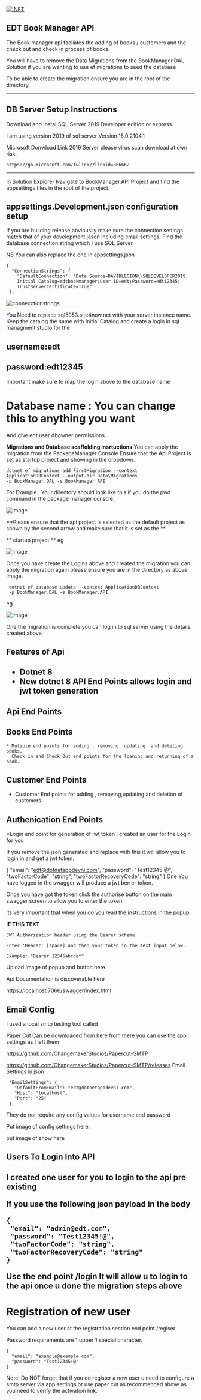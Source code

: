 

[![.NET](https://github.com/dotnetappdevni/BookManager/actions/workflows/dotnet.yml/badge.svg)](https://github.com/dotnetappdevni/BookManager/actions/workflows/dotnet.yml)

<h2>EDT Book Manager API</h2>

The Book manager api facliates the adding of books / customers and the 
check out and check in process of books.

You will have to remove the Data Migrations from the 
BookManager.DAL Solution if you are wanting to use ef migrations 
to seed the database

To be able to create the migration ensure you are in the 
root of the directory.

************************************************************************
<h2> DB Server Setup Instructions</h2>

Download and Instal SQL Server 2019 Developer edition or express.

 I am using version 2019 of sql server Version 15.0.2104.1

 Microsoft Donwload Link 2019 Server please virus scan download at own risk.

    https://go.microsoft.com/fwlink/?linkid=866662
***********************************************************************
In Solution Explorer Navigate to BookManager.API Project and find the 
appsettings files in the root of the project.

<h2>appsettings.Development.json configuration setup</h2>
If you are building release obviouslly make sure the connection settings match that of your development jason 
including email settings.
 Find the database connection string which I use SQL Server

 NB You can also replace the one in appsettings.json 

```
{
  "ConnectionStrings": {
    "DefaultConnection": "Data Source=DAVIDLEGION\\SQLDEVELOPER2019;
    Initial Catalog=edtbookmanager;User ID=edt;Password=edt12345;
    TrustServerCertificate=True"
 },

```

![connecctionstrings](https://github.com/dotnetappdevni/BookManager/assets/5619229/f06a54cd-6f9b-44aa-9fbb-991148b32f53)


You Need to replace sql5053.site4now.net with your server instance name.
Keep the catalog the same with Initial Catalog and create a login in sql managment studio
for the 

<h2>username:edt</h2>
<h2>password:edt12345</h2>

Important make sure to map the login above to the database name 

<h1>Database name : You can change this to anything you want</h1>

And give edt user dbowner permissions.

**Migrations and Database scaffolding insrtuctions**
You can apply the migration from the PackageManager Console
Ensure that the Api Project is set as startup project and 
showing in the dropdown.

```
dotnet ef migrations add FirstMigration --context
ApplicationDBContext --output-dir Data\Migrations 
-p BookManager.DAL -s BookManager.API 
```

For Example :
 Your directory should look like this if you do the pwd command 
 in the package manager console.

![image](https://github.com/dotnetappdevni/BookManager/assets/5619229/62beead7-d57c-427b-9d37-e58811073fad)

**Please ensure that the api project is selected as the default project as shown by the second arrow and make sure that it is set as the **

** startup project **
eg

![image](https://github.com/dotnetappdevni/BookManager/assets/5619229/c46ad2f3-d73b-4a2d-85f9-5b985572b655)


 Once you have create the Logins above and created the migration
 you can apply the migration again please ensure you are in the directory
 as above image.
 
 ```
  dotnet ef database update --context ApplicationDBContext
  -p BookManager.DAL -s BookManager.API
 ```
eg

![image](https://github.com/dotnetappdevni/BookManager/assets/5619229/5696705a-7482-49e9-92c9-fe95bc2c3eaf)

 One the migration is complete you can log in to sql server using the details 
 created above.

 <h2>Features of Api<h2>

 * Dotnet 8 
 * New dotnet 8 API End Points allows login and jwt token generation

 <h2>Api End Points</h2>

 <h2> Books End Points</h2>
 
    * Muliple end points for adding , removing, updating  and deleting books.
      Check in and Check Out end points for the loaning and returning of a book.
   
   <h2> Customer End Points</h2>
   
   * Customer End points for adding , removing,updating and deletion of customers.
   
   <h2>Authenication End Points</h2>
   *Login end point for generation of jwt token I created an user for the 
   Login for you

   If you remove the json generated and replace with this it will allow you to 
   login in and get a jwt token.

{
  "email": "edt@dotnetappdevni.com",
  "password": "Test12345!@",
  "twoFactorCode": "string",
  "twoFactorRecoveryCode": "string"
}
   One You have logged in the swagger will produce a jwt berrer token.

   Once you have got the token click the authorise  button on the main swagger screen
   to allow you to enter the token

   its very important that when you do you read the instructions in the popup.

   **IE THIS TEXT**

    JWT Authorization header using the Bearer scheme.

    Enter 'Bearer' [space] and then your token in the text input below.

    Example: "Bearer 12345abcdef"

 Upload Image of popup and button here.
   
 Api Documentation is discoverable here

  https://localhost:7066/swagger/index.html

 <h2>Email Config</h2>

 I used a local smtp testing tool called

 Paper Cut Can be downloaded from here from there you 
 can use the app settings as I left them

 https://github.com/ChangemakerStudios/Papercut-SMTP

 https://github.com/ChangemakerStudios/Papercut-SMTP/releases
 Email Settings in json
 
 ```
  "EmailSettings": {
    "DefaultFromEmail": "edt@dotnetappdevni.com",
    "Host": "localhost",
    "Port": "25"
  },
```
They do not require any config values for 
username and password
 
 Put image of config settings here.

 put image of show here

 <h2>Users To Login Into API<h2>
 I created one user for you to login to the api
 pre existing

 If you use the following json payload in the body
 ```
 {
  "email": "admin@edt.com",
  "password": "Test12345!@",
  "twoFactorCode": "string",
  "twoFactorRecoveryCode": "string"
 }
```

Use the end point /login
It will allow u to login to the api once u done the migration
steps above


<h1>Registration of new user</h1>
You can add a new user at the registration section
end point /regiser

Password requirements are 1 upper
1 special character.

```
{
  "email": "example@example.com",
  "password": "Test12345!@"
}
```

Note: Do NOT forget that if you do register a new user u need to 
configure a smtp server via app settings or use 
paper cut as recommended above as you need to verify the 
activation link.
